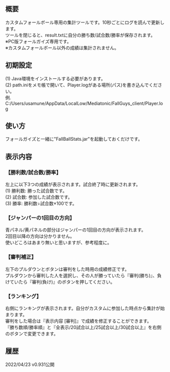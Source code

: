 ﻿## 概要  
カスタムフォールボール専用の集計ツールです。10秒ごとにログを読んで更新します。  
ツールを閉じると、result.txtに自分の勝ち数/試合数/勝率が保存されます。  
※PC版フォールガイズ専用です。  
※カスタムフォールボール以外の成績は集計されません。  
  
## 初期設定  
(1) Java環境をインストールする必要があります。  
(2) path.iniをメモ帳で開いて、Player.logがある場所(パス)を書き込んでください。  
   例. C:/Users/usamune/AppData/LocalLow/Mediatonic/FallGuys_client/Player.log  
  
## 使い方  
フォールガイズと一緒に"FallBallStats.jar"を起動しておくだけです。  
  
## 表示内容  
  
### 【勝利数/試合数/勝率】  
左上に以下3つの成績が表示されます。試合終了時に更新されます。  
(1) 勝利数: 勝った試合数です。  
(2) 試合数: 参加した試合数です。  
(3) 勝率: 勝利数÷試合数×100です。  
  
### 【ジャンパーの1回目の方向】  
青パネル/黄パネルの部分はジャンパーの1回目の方向が表示されます。  
2回目以降の方向は分かりません。  
使いどころはあまり無いと思いますが、参考程度に。  
  
### 【審判補正】  
左下のプルダウンとボタンは審判をした時用の成績修正です。  
プルダウンから審判した人を選択し、その人が勝っていたら『審判(勝ち)』、負けていたら『審判(負け)』のボタンを押してください。  
  
### 【ランキング】  
右側にランキングが表示されます。自分がカスタムに参加した時点から集計が始まります。  
審判をした場合は『表示内容 [審判]』で成績を修正することができます。  
『勝ち数順/勝率順』と『全表示/20試合以上/25試合以上/30試合以上』を右側のボタンで変更できます。  
  
## 履歴  
2022/04/23 v0.931公開  
